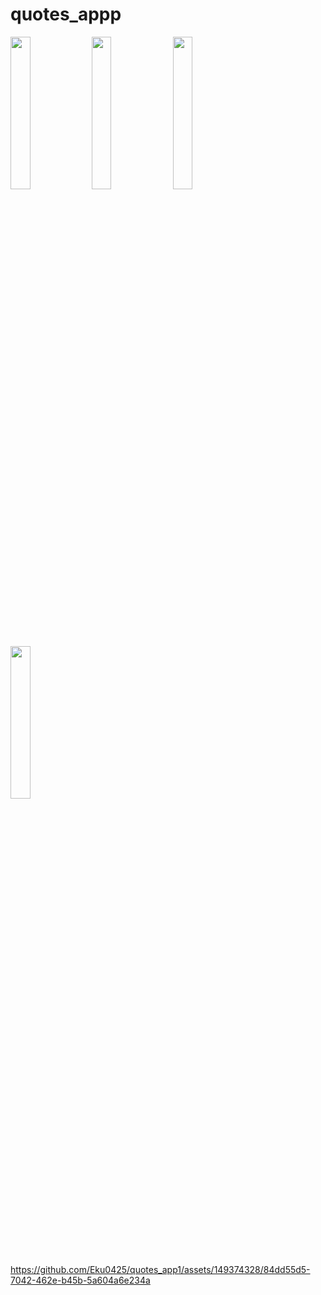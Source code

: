 # quotes_appp

<img src="https://github.com/Eku0425/quotes_app1/assets/149374328/e47d1678-2b40-4559-9321-71ba7cfceb3f" height=25% width=25%>
<img src="https://github.com/Eku0425/quotes_app1/assets/149374328/285f91da-50ca-4b0e-9edc-f3a153d724a7" height=25% width=25%>
<img src="https://github.com/Eku0425/quotes_app1/assets/149374328/b424a4f4-f133-461f-8a99-ff8ae019679e" height=25% width=25%>
<img src ="https://github.com/Eku0425/quotes_app1/assets/149374328/2749df56-d769-46c5-adc9-e8b1717a2330" height=25% width=25%>




https://github.com/Eku0425/quotes_app1/assets/149374328/84dd55d5-7042-462e-b45b-5a604a6e234a

